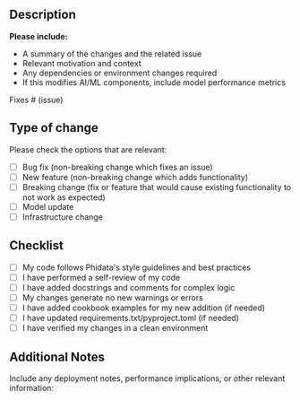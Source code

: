 ## Description

**Please include:**
- A summary of the changes and the related issue
- Relevant motivation and context
- Any dependencies or environment changes required
- If this modifies AI/ML components, include model performance metrics

Fixes # (issue)

## Type of change

Please check the options that are relevant:

- [ ] Bug fix (non-breaking change which fixes an issue)
- [ ] New feature (non-breaking change which adds functionality)
- [ ] Breaking change (fix or feature that would cause existing functionality to not work as expected)
- [ ] Model update
- [ ] Infrastructure change

## Checklist

- [ ] My code follows Phidata's style guidelines and best practices
- [ ] I have performed a self-review of my code
- [ ] I have added docstrings and comments for complex logic
- [ ] My changes generate no new warnings or errors
- [ ] I have added cookbook examples for my new addition (if needed)
- [ ] I have updated requirements.txt/pyproject.toml (if needed)
- [ ] I have verified my changes in a clean environment

## Additional Notes

Include any deployment notes, performance implications, or other relevant information: